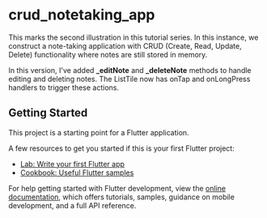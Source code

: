 # crud_notetaking_app

This marks the second illustration in this tutorial series. In this instance, we construct a note-taking application with CRUD (Create, Read, Update, Delete) functionality where notes are still stored in memory.

In this version, I've added **_editNote** and **_deleteNote** methods to handle editing and deleting notes. The ListTile now has onTap and onLongPress handlers to trigger these actions.

## Getting Started

This project is a starting point for a Flutter application.

A few resources to get you started if this is your first Flutter project:

- [Lab: Write your first Flutter app](https://docs.flutter.dev/get-started/codelab)
- [Cookbook: Useful Flutter samples](https://docs.flutter.dev/cookbook)

For help getting started with Flutter development, view the
[online documentation](https://docs.flutter.dev/), which offers tutorials,
samples, guidance on mobile development, and a full API reference.
